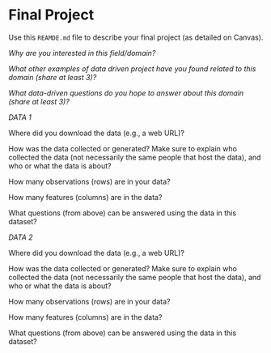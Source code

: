 # Final Project
Use this `REAMDE.md` file to describe your final project (as detailed on Canvas).

*Why are you interested in this field/domain?*

*What other examples of data driven project have you found related to this domain (share at least 3)?*

*What data-driven questions do you hope to answer about this domain (share at least 3)?*



*DATA 1*

Where did you download the data (e.g., a web URL)?

How was the data collected or generated? Make sure to explain who collected the data (not necessarily the same people that host the data), and who or what the data is about?

How many observations (rows) are in your data?

How many features (columns) are in the data?

What questions (from above) can be answered using the data in this dataset?



*DATA 2*

Where did you download the data (e.g., a web URL)?

How was the data collected or generated? Make sure to explain who collected the data (not necessarily the same people that host the data), and who or what the data is about?

How many observations (rows) are in your data?

How many features (columns) are in the data?

What questions (from above) can be answered using the data in this dataset?
